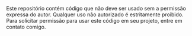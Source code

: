 Este repositório contém código que não deve ser usado sem a permissão expressa do autor. Qualquer uso não autorizado é estritamente proibido. Para solicitar permissão para usar este código em seu projeto, entre em contato comigo.

